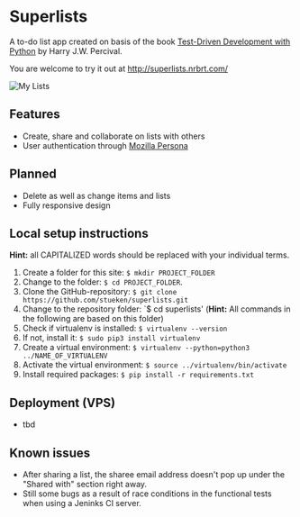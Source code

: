 # Superlists
A to-do list app created on basis of the book [Test-Driven Development with Python](http://chimera.labs.oreilly.com/books/1234000000754) by Harry J.W. Percival.

You are welcome to try it out at http://superlists.nrbrt.com/

![My Lists](http://img5.fotos-hochladen.net/uploads/superlistsmylijiv1of5u4l.jpg)

## Features
- Create, share and collaborate on lists with others 
- User authentication through [Mozilla Persona](https://www.mozilla.org/en-US/persona/)

## Planned
- Delete as well as change items and lists
- Fully responsive design

## Local setup instructions
**Hint:** all CAPITALIZED words should be replaced with your individual terms.

1. Create a folder for this site: `$ mkdir PROJECT_FOLDER`
2. Change to the folder: `$ cd PROJECT_FOLDER`.
3. Clone the GitHub-repository: `$ git clone https://github.com/stueken/superlists.git`
4. Change to the repository folder: `$ cd superlists' (**Hint:** All commands in the following are based on this folder)
5. Check if virtualenv is installed: `$ virtualenv --version`
6. If not, install it: `$ sudo pip3 install virtualenv`
7. Create a virtual environment: `$ virtualenv --python=python3 ../NAME_OF_VIRTUALENV`
8. Activate the virtual environment: `$ source ../virtualenv/bin/activate`
9. Install required packages: `$ pip install -r requirements.txt`


## Deployment (VPS)
- tbd

## Known issues
- After sharing a list, the sharee email address doesn't pop up under the "Shared with" section right away.
- Still some bugs as a result of race conditions in the functional tests when using a Jeninks CI server. 
